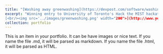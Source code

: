 ```yaml
---
title: "[Washing away greenwashing](https://devpost.com/software/washing-away-greenwashing)"
excerpt: "Winning entry to University of Toronto's Hack the MIST hackathon using NLP to compare the climate claims of corporations
[<br/><img src='../images/greenwashing.png' width="200">](http://www.youtube.com/watch?v=axcZArAuShQ)"
collection: portfolio
---
```


This is an item in your portfolio. It can be have images or nice text. If you name the file .md, it will be parsed as markdown. If you name the file .html, it will be parsed as HTML. 

